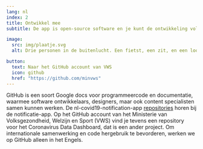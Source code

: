 ```yaml
---
lang: nl
index: 2
title: Ontwikkel mee
subtitle: De app is open-source software en je kunt de ontwikkeling volgen op GitHub.

image:
  src: img/plaatje.svg
  alt: Drie personen in de buitenlucht. Een fietst, een zit, en een loopt.

button:
  text: Naar het GitHub account van VWS
  icon: github
  href: "https://github.com/minvws"
---
```

GitHub is een soort Google docs voor programmeercode en documentatie, waarmee software ontwikkelaars, designers, maar ook content specialisten samen kunnen werken. De nl-covid19-notification-app [repositories](https://nl.wikipedia.org/wiki/Pakketbron) horen bij de notificatie-app. Op het GitHub account van het Ministerie van Volksgezondheid, Welzijn en Sport (VWS) vind je tevens een repository voor het Coronavirus Data Dashboard, dat is een ander project.
Om internationale samenwerking en code hergebruik te bevorderen, werken we op GitHub alleen in het Engels.
